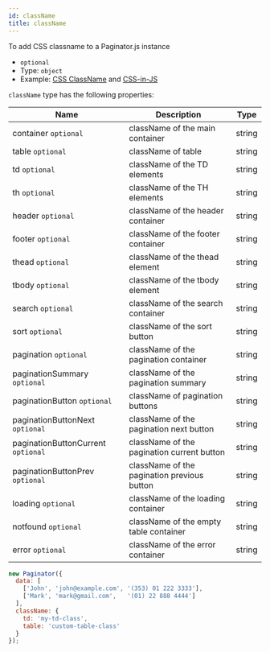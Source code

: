 ```yaml
---
id: className
title: className 
---
```


To add CSS classname to a Paginator.js instance

 - `optional`
 - Type: `object`
 - Example: [CSS ClassName](../examples/css-classname.md) and [CSS-in-JS](../examples/css-in-js.md)

`className` type has the following properties:

<div className="full-width">

| Name                       | Description                       |  Type  |
|----------------------------|-----------------------------------|--------|
| container `optional`               | className of the main container   | string |
| table `optional`                   | className of table                | string |
| td `optional`                      | className of the TD elements      | string |
| th `optional`                      | className of the TH elements      | string |
| header `optional`                  | className of the header container | string |
| footer `optional`                  | className of the footer container | string |
| thead `optional`                   | className of the thead element | string |
| tbody `optional`                   | className of the tbody element | string |
| search `optional`                  | className of the search container | string |
| sort `optional`                    | className of the sort button | string |
| pagination `optional`              | className of the pagination container | string |
| paginationSummary `optional`       | className of the pagination summary | string |
| paginationButton `optional`        | className of pagination buttons | string |
| paginationButtonNext `optional`    | className of the pagination next button | string |
| paginationButtonCurrent `optional` | className of the pagination current button | string |
| paginationButtonPrev `optional`    | className of the pagination previous button | string |
| loading `optional`                 | className of the loading container | string |
| notfound `optional`                | className of the empty table container | string |
| error `optional`                   | className of the error container | string |

</div>

```js
new Paginator({
  data: [
    ['John', 'john@example.com', '(353) 01 222 3333'],
    ['Mark', 'mark@gmail.com',   '(01) 22 888 4444']
  ],
  className: {
    td: 'my-td-class',
    table: 'custom-table-class' 
  }
});
```
